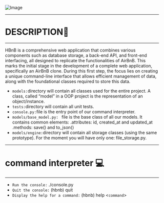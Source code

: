 ![Image](https://camo.githubusercontent.com/d8a348e1fceb92d45fa8981ac42a6223e454acefe89750896e80fd1287cab92b/68747470733a2f2f7777772e706e676974656d2e636f6d2f70696d67732f6d2f3133322d313332323132355f7472616e73706172656e742d6261636b67726f756e642d616972626e622d6c6f676f2d68642d706e672d646f776e6c6f61642e706e67)

---
# DESCRIPTION:microphone:
---
HBnB is a comprehensive web application that combines various components such as database storage, a back-end API, and front-end interfacing, all designed to replicate the functionalities of AirBnB. This marks the initial stage in the development of a complete web application, specifically an AirBnB clone. During this first step, the focus lies on creating a unique command-line interface that allows efficient management of data, along with the foundational classes required to store this data.
* `models:`directory will contain all classes used for the entire project. A class, called “model” in a OOP project is the representation of an object/instance.
* `tests:`directory will contain all unit tests.
* `console.py:`file is the entry point of our command interpreter.
* `models/base_model.py: ` file is the base class of all our models. It contains common elements:
     .attributes: id, created_at and updated_at
     .methods: save() and to_json()
* `models/engine:`directory will contain all storage classes (using the same prototype). For the moment you will have only one: file_storage.py.
---
# command interpreter :computer:
---
* `Run the console:` ./console.py
* `Quit the console:` (hbnb) quit
* `Display the help for a command:` (hbnb) help <`command`>
